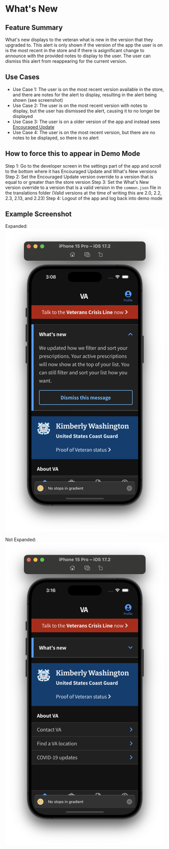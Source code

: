 # What's New

## Feature Summary

What's new displays to the veteran what is new in the version that they upgraded to. This alert is only shown if the version of the app the user is on is the most recent in the store and if there is asignificant change to announce with the provided notes to display to the user. The user can dismiss this alert from reappearing for the current version.

## Use Cases

* Use Case 1: The user is on the most recent version available in the store, and there are notes for the alert to display, resulting in the alert being shown (see screenshot)
* Use Case 2: The user is on the most recent version with notes to display, but the user has dismissed the alert, causing it to no longer be displayed
* Use Case 3: The user is on a older version of the app and instead sees [Encouraged Update](../EncouragedUpdate/EncouragedUpdate.md)
* Use Case 4: The user is on the most recent version, but there are no notes to be displayed, so there is no alert

## How to force this to appear in Demo Mode
Step 1: Go to the developer screen in the settings part of the app and scroll to the bottom where it has Encouraged Update and What's New versions
Step 2: Set the Encouraged Update version override to a version that is equal to or greater than the store version
Step 3: Set the What's New version override to a version that is a valid version in the `common.json` file in the translations folder (Valid versions at the time of writing this are 2.0, 2.2, 2.3, 2.13, and 2.23)
Step 4: Logout of the app and log back into demo mode

## Example Screenshot

Expanded: ![](../../../static/img/whatsNew/WhatsNewExpanded.png)

Not Expanded: ![](../../../static/img/whatsNew/WhatsNewNotExpanded.png)
